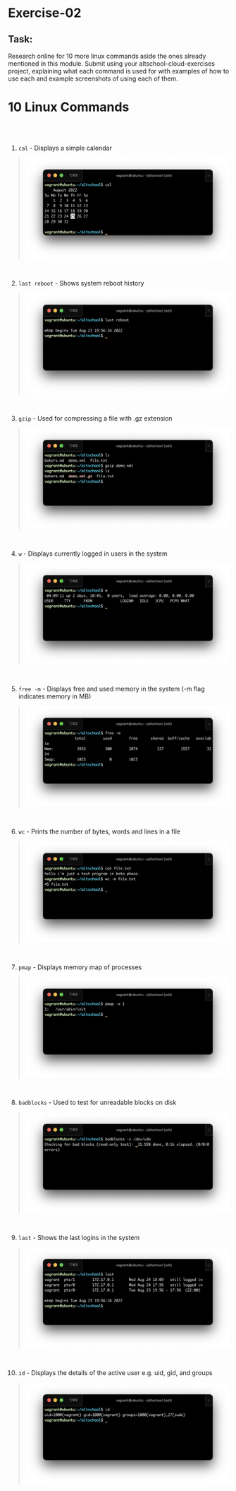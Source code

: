 # Exercise-02

## Task: 
Research online for 10 more linux commands aside the ones already mentioned in this module. Submit using your altschool-cloud-exercises project, explaining what each command is used for with examples of how to use each and example screenshots of using each of them.


# 10 Linux Commands
<br>
<br>

1. `cal` - Displays a simple calendar

> ![cal](images/cal.png)
<br>

2. `last reboot` - Shows system reboot history

> ![last reboot](images/last-reboot.png)
<br>

3. `gzip` - Used for compressing a file with .gz extension

> ![gzip](images/gzip.png)
<br>

4. `w` - Displays currently logged in users in the system

> ![w](images/w.png)
<br>

5. `free -m` - Displays free and used memory in the system (-m flag indicates memory in MB)

> ![free -m](images/free-m.png)
<br>

6. `wc` - Prints the number of bytes, words and lines in a file

> ![wc](images/wc.png)
<br>

7. `pmap` - Displays memory map of processes

> ![pmap](images/pmap.png)
<br>

8. `badblocks` - Used to test for unreadable blocks on disk

> ![badblocks](images/badblocks.png)
<br>

9. `last` - Shows the last logins in the system

> ![last](images/last.png)
<br>

10. `id` - Displays the details of the active user e.g. uid, gid, and groups

> ![id](images/id.png)

